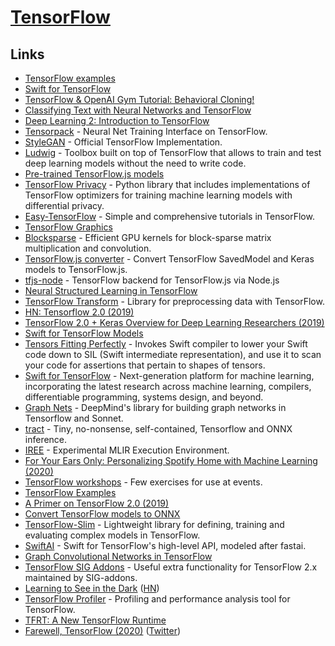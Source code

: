 # [TensorFlow](https://www.tensorflow.org)

## Links

- [TensorFlow examples](https://github.com/aymericdamien/TensorFlow-Examples)
- [Swift for TensorFlow](https://github.com/tensorflow/swift)
- [TensorFlow & OpenAI Gym Tutorial: Behavioral Cloning!](https://www.youtube.com/watch?v=0rsrDOXsSeM)
- [Classifying Text with Neural Networks and TensorFlow](https://github.com/dmesquita/understanding_tensorflow_nn#readme)
- [Deep Learning 2: Introduction to TensorFlow](https://www.youtube.com/watch?v=JO0LwmIlWw0)
- [Tensorpack](https://github.com/tensorpack/tensorpack) - Neural Net Training Interface on TensorFlow.
- [StyleGAN](https://github.com/NVlabs/stylegan) - Official TensorFlow Implementation.
- [Ludwig](https://github.com/uber/ludwig) - Toolbox built on top of TensorFlow that allows to train and test deep learning models without the need to write code.
- [Pre-trained TensorFlow.js models](https://github.com/tensorflow/tfjs-models)
- [TensorFlow Privacy](https://github.com/tensorflow/privacy) - Python library that includes implementations of TensorFlow optimizers for training machine learning models with differential privacy.
- [Easy-TensorFlow](https://github.com/easy-tensorflow/easy-tensorflow#readme) - Simple and comprehensive tutorials in TensorFlow.
- [TensorFlow Graphics](https://github.com/tensorflow/graphics)
- [Blocksparse](https://github.com/openai/blocksparse) - Efficient GPU kernels for block-sparse matrix multiplication and convolution.
- [TensorFlow.js converter](https://github.com/tensorflow/tfjs-converter) - Convert TensorFlow SavedModel and Keras models to TensorFlow.js.
- [tfjs-node](https://github.com/tensorflow/tfjs-node) - TensorFlow backend for TensorFlow.js via Node.js
- [Neural Structured Learning in TensorFlow](https://github.com/tensorflow/neural-structured-learning)
- [TensorFlow Transform](https://github.com/tensorflow/transform) - Library for preprocessing data with TensorFlow.
- [HN: Tensorflow 2.0 (2019)](https://news.ycombinator.com/item?id=21118018)
- [TensorFlow 2.0 + Keras Overview for Deep Learning Researchers (2019)](https://colab.research.google.com/drive/1UCJt8EYjlzCs1H1d1X0iDGYJsHKwu-NO#scrollTo=PX6JvH4h0zyY)
- [Swift for TensorFlow Models](https://github.com/tensorflow/swift-models)
- [Tensors Fitting Perfectly](https://github.com/google-research/swift-tfp) - Invokes Swift compiler to lower your Swift code down to SIL (Swift intermediate representation), and use it to scan your code for assertions that pertain to shapes of tensors.
- [Swift for TensorFlow](https://github.com/tensorflow/swift) - Next-generation platform for machine learning, incorporating the latest research across machine learning, compilers, differentiable programming, systems design, and beyond.
- [Graph Nets](https://github.com/deepmind/graph_nets) - DeepMind's library for building graph networks in Tensorflow and Sonnet.
- [tract](https://github.com/snipsco/tract) - Tiny, no-nonsense, self-contained, Tensorflow and ONNX inference.
- [IREE](https://github.com/google/iree) - Experimental MLIR Execution Environment.
- [For Your Ears Only: Personalizing Spotify Home with Machine Learning (2020)](https://labs.spotify.com/2020/01/16/for-your-ears-only-personalizing-spotify-home-with-machine-learning/?linkId=81072583)
- [TensorFlow workshops](https://github.com/tensorflow/workshops) - Few exercises for use at events.
- [TensorFlow Examples](https://github.com/tensorflow/examples)
- [A Primer on TensorFlow 2.0 (2019)](https://www.debugmind.com/2019/04/07/a-primer-on-tensorflow-2-0/)
- [Convert TensorFlow models to ONNX](https://github.com/onnx/tensorflow-onnx)
- [TensorFlow-Slim](https://github.com/google-research/tf-slim) - Lightweight library for defining, training and evaluating complex models in TensorFlow.
- [SwiftAI](https://github.com/fastai/swiftai) - Swift for TensorFlow's high-level API, modeled after fastai.
- [Graph Convolutional Networks in TensorFlow](https://github.com/tkipf/gcn)
- [TensorFlow SIG Addons](https://github.com/tensorflow/addons) - Useful extra functionality for TensorFlow 2.x maintained by SIG-addons.
- [Learning to See in the Dark](https://github.com/cchen156/Learning-to-See-in-the-Dark) ([HN](https://news.ycombinator.com/item?id=22899495))
- [TensorFlow Profiler](https://github.com/tensorflow/profiler) - Profiling and performance analysis tool for TensorFlow.
- [TFRT: A New TensorFlow Runtime](https://github.com/tensorflow/runtime)
- [Farewell, TensorFlow (2020)](https://mrry.github.io/2020/05/10/farewell-tensorflow.html) ([Twitter](https://twitter.com/ericjang11/status/1259882911282556928))
